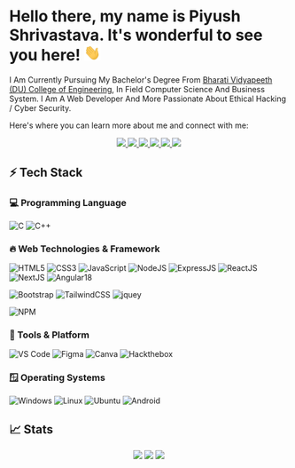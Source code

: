 # Hello there, my name is Piyush Shrivastava. It's wonderful to see you here! <img src="src/Hand_Wave_gifs.gif" width="30px">

I Am Currently Pursuing My Bachelor's Degree From [Bharati Vidyapeeth (DU) College of Engineering](https://bvucoepune.edu.in/), In Field Computer Science And Business System. I Am A Web Developer And More Passionate About Ethical Hacking / Cyber Security.

Here's where you can learn more about me and connect with me:

<p align="center">
	<a href="https://in.linkedin.com/in/shrivastavapiyush781/">
		<img src="https://img.shields.io/badge/LinkedIn-0077B5?style=for-the-badge&logo=linkedin&logoColor=white" />
	</a>
	<a href="https://twitter.com/b1t_5h3ll/">
		<img src="https://img.shields.io/badge/Twitter-1DA1F2?style=for-the-badge&logo=twitter&logoColor=white" />
	</a>
	<a href="https://www.instagram.com/ii_.__piyush__._ii/">
		<img src="https://img.shields.io/badge/Instagram-E4405F?style=for-the-badge&logo=instagram&logoColor=white" />
	</a>
	<a href="https://dev.to/b1tsh3ll/">
		<img src="https://img.shields.io/badge/dev.to-0A0A0A?style=for-the-badge&logo=devdotto&logoColor=white" />
	</a>
  <a href="https://github.com/B1TSH3LL/">
		<img src="https://img.shields.io/badge/Profile-1AA260?style=for-the-badge&logo=github&logoColor=white&color=gray" />
	</a>
  <a href="mailto:shrivastavapiyush781@gmail.com">
		<img src="https://img.shields.io/badge/Gmail-D14836?style=for-the-badge&logo=gmail&logoColor=white" />
	</a>
</p>

## ⚡ Tech Stack

### 💻 Programming Language

![C](https://img.shields.io/badge/C-00599C?style=for-the-badge&logo=c&logoColor=white)
![C++](https://img.shields.io/badge/C%2B%2B-00599C?style=for-the-badge&logo=c%2B%2B&logoColor=white)


### 🔥 Web Technologies & Framework

![HTML5](https://img.shields.io/badge/HTML5-E34F26?style=for-the-badge&logo=html5&logoColor=white)
![CSS3](https://img.shields.io/badge/CSS3-1572B6?style=for-the-badge&logo=css3&logoColor=white)
![JavaScript](https://img.shields.io/badge/JavaScript-323330?style=for-the-badge&logo=javascript&logoColor=F7DF1E)
![NodeJS](https://img.shields.io/badge/Node.js-339933?style=for-the-badge&logo=nodedotjs&logoColor=white)
![ExpressJS](https://img.shields.io/badge/Express.js-339933?style=for-the-badge&logo=expressdotjs&logoColor=red&color=white)
![ReactJS](https://img.shields.io/badge/-ReactJs-61DAFB?logo=react&logoColor=white&style=for-the-badge)
![NextJS](https://img.shields.io/badge/next.js-000000?style=for-the-badge&logo=nextdotjs&logoColor=white)
![Angular18](https://img.shields.io/badge/Angular-DD0031?style=for-the-badge&logo=angular&logoColor=white)


![Bootstrap](https://img.shields.io/badge/Bootstrap-563D7C?style=for-the-badge&logo=bootstrap&logoColor=white)
![TailwindCSS](https://img.shields.io/badge/Tailwind_CSS-grey?style=for-the-badge&logo=tailwind-css&logoColor=38B2AC)
![jquey](https://img.shields.io/badge/jQuery-0769AD?style=for-the-badge&logo=jquery&logoColor=white)

![NPM](https://img.shields.io/badge/npm-CB3837?style=for-the-badge&logo=npm&logoColor=white)



### 🔧 Tools & Platform

![VS Code](https://img.shields.io/badge/Visual_Studio_Code-0078D4?style=for-the-badge&logo=visual%20studio%20code&logoColor=white)
![Figma](https://img.shields.io/badge/Figma-F24E1E?style=for-the-badge&logo=figma&logoColor=white)
![Canva](https://img.shields.io/badge/Canva-%2300C4CC.svg?&style=for-the-badge&logo=Canva&logoColor=white)
![Hackthebox](https://img.shields.io/badge/Hackthebox-563D7C?style=for-the-badge&logo=hackthebox&logoColor=white&color=green)

### 🪟 Operating Systems

![Windows](https://img.shields.io/badge/Windows-1AA260?style=for-the-badge&logo=windows&logoColor=white&color=blue)
![Linux](https://img.shields.io/badge/Linux-1AA260?style=for-the-badge&logo=linux&logoColor=white&color=black)
![Ubuntu](https://img.shields.io/badge/Ubuntu-1AA260?style=for-the-badge&logo=ubuntu&logoColor=white&color=purple)
![Android](https://img.shields.io/badge/Android-1AA260?style=for-the-badge&logo=android&logoColor=white&color=green)

## 📈 Stats

<p align="center">
  <img width="48%" src="https://github-readme-streak-stats.herokuapp.com?user=b1tsh3ll&theme=tokyonight&date_format=M%20j%5B%2C%20Y%5D" />
  <img width="48%" src="https://github-readme-stats.vercel.app/api?username=b1tsh3ll&show_icons=true&theme=tokyonight" />
  <img width="48%" src="https://github-readme-stats.vercel.app/api/top-langs/?username=b1tsh3ll&theme=tokyonight&layout=compact" />
  
</p>


